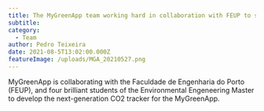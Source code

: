 ```yaml
---
title: The MyGreenApp team working hard in collaboration with FEUP to start its MVP
subtitle: 
category:
  - Team
author: Pedro Teixeira
date: 2021-08-5T13:02:00.000Z
featureImage: /uploads/MGA_20210527.png
---
```

MyGreenApp is collaborating with the Faculdade de Engenharia do Porto (FEUP), and four brilliant students of the Environmental Engeneering Master to develop the next-generation CO2 tracker for the MyGreenApp.
